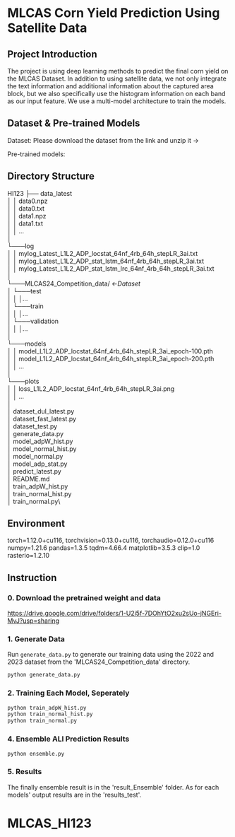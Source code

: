# MLCAS Corn Yield Prediction Using Satellite Data

## Project Introduction

The project is using deep learning methods to predict the final corn yield on the MLCAS Dataset.
In addition to using satellite data, we not only integrate the text information and additional information about the captured area block, but we also specifically use the histogram information on each band as our input feature. We use a multi-model architecture to train the models.

## Dataset & Pre-trained Models

Dataset:
Please download the dataset from the link and unzip it ->

Pre-trained models:


## Directory Structure

HI123
├── data_latest\
│   │   data0.npz\
│   │   data0.txt\
│   │   data1.npz\
│   │   data1.txt\
│   │   ...\
│\
└───log\
│   │   mylog_Latest_L1L2_ADP_locstat_64nf_4rb_64h_stepLR_3ai.txt\
│   │   mylog_Latest_L1L2_ADP_stat_lstm_64nf_4rb_64h_stepLR_3ai.txt\
│   │   mylog_Latest_L1L2_ADP_stat_lstm_lrc_64nf_4rb_64h_stepLR_3ai.txt\
│\
└───MLCAS24_Competition_data/ <-*Dataset*\
│   └───test\
│   │   │...\
│   └───train\
│   │   │...\
│   └───validation\
│   │   │...\
│\
└───models\
│   │   model_L1L2_ADP_locstat_64nf_4rb_64h_stepLR_3ai_epoch-100.pth\
│   │   model_L1L2_ADP_locstat_64nf_4rb_64h_stepLR_3ai_epoch-200.pth\
│   │   ...\
│\
└───plots\
│   │   loss_L1L2_ADP_locstat_64nf_4rb_64h_stepLR_3ai.png\
│   │   ...\
│\
│   dataset_dul_latest.py\
│   dataset_fast_latest.py\
│   dataset_test.py\
│   generate_data.py\
│   model_adpW_hist.py\
│   model_normal_hist.py\
│   model_normal.py\
│   model_adp_stat.py\
│   predict_latest.py\
│   README.md\
│   train_adpW_hist.py\
│   train_normal_hist.py\
│   train_normal.py\

## Environment

torch=1.12.0+cu116, torchvision=0.13.0+cu116, torchaudio=0.12.0+cu116
numpy=1.21.6
pandas=1.3.5
tqdm=4.66.4
matplotlib=3.5.3
clip=1.0
rasterio=1.2.10

## Instruction

### 0. Download the pretrained weight and data

https://drive.google.com/drive/folders/1-U2i5f-7DOhYtO2xu2sUo-jNGEri-MvJ?usp=sharing

### 1. Generate Data

Run `generate_data.py` to generate our training data using the 2022 and 2023 dataset from the 'MLCAS24_Competition_data' directory.

```bash
python generate_data.py
```

### 2. Training Each Model, Seperately

```bash
python train_adpW_hist.py
python train_normal_hist.py
python train_normal.py
```

### 4. Ensemble ALl Prediction Results

```bash
python ensemble.py
```

### 5. Results

The finally ensemble result is in the 'result_Ensemble' folder. As for each models' output results are in the 'results_test'.
# MLCAS_HI123
